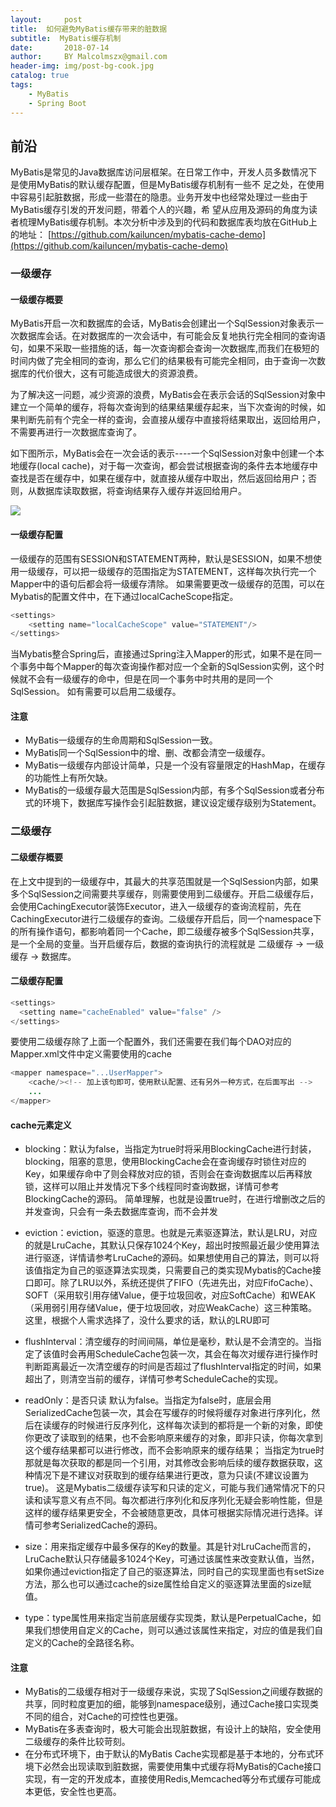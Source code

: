 ```yaml
---
layout:     post
title:  如何避免MyBatis缓存带来的脏数据
subtitle:  MyBatis缓存机制
date:       2018-07-14
author:     BY Malcolmszx@gmail.com
header-img: img/post-bg-cook.jpg
catalog: true
tags:
    - MyBatis
    - Spring Boot
---
```


## 前沿

MyBatis是常见的Java数据库访问层框架。在日常工作中，开发人员多数情况下是使用MyBatis的默认缓存配置，但是MyBatis缓存机制有一些不
足之处，在使用中容易引起脏数据，形成一些潜在的隐患。业务开发中也经常处理过一些由于MyBatis缓存引发的开发问题，带着个人的兴趣，希
望从应用及源码的角度为读者梳理MyBatis缓存机制。本次分析中涉及到的代码和数据库表均放在GitHub上的地址：
[https://github.com/kailuncen/mybatis-cache-demo](https://github.com/kailuncen/mybatis-cache-demo)

### 一级缓存

#### 一级缓存概要

MyBatis开启一次和数据库的会话，MyBatis会创建出一个SqlSession对象表示一次数据库会话。在对数据库的一次会话中，有可能会反复地执行完全相同的查询语句，如果不采取一些措施的话，每一次查询都会查询一次数据库,而我们在极短的时间内做了完全相同的查询，那么它们的结果极有可能完全相同，由于查询一次数据库的代价很大，这有可能造成很大的资源浪费。

为了解决这一问题，减少资源的浪费，MyBatis会在表示会话的SqlSession对象中建立一个简单的缓存，将每次查询到的结果结果缓存起来，当下次查询的时候，如果判断先前有个完全一样的查询，会直接从缓存中直接将结果取出，返回给用户，不需要再进行一次数据库查询了。

如下图所示，MyBatis会在一次会话的表示----一个SqlSession对象中创建一个本地缓存(local cache)，对于每一次查询，都会尝试根据查询的条件去本地缓存中查找是否在缓存中，如果在缓存中，就直接从缓存中取出，然后返回给用户；否则，从数据库读取数据，将查询结果存入缓存并返回给用户。

![](http://misc.linkedkeeper.com/misc/img/blog/201709/linkedkeeper0_38e2dcb4-04af-4ffe-89ed-4fef7ad99424.jpg)

#### 一级缓存配置 

一级缓存的范围有SESSION和STATEMENT两种，默认是SESSION，如果不想使用一级缓存，可以把一级缓存的范围指定为STATEMENT，这样每次执行完一个Mapper中的语句后都会将一级缓存清除。 如果需要更改一级缓存的范围，可以在Mybatis的配置文件中，在下通过localCacheScope指定。

``` java 
<settings>
    <setting name="localCacheScope" value="STATEMENT"/>
</settings>
``` 

当Mybatis整合Spring后，直接通过Spring注入Mapper的形式，如果不是在同一个事务中每个Mapper的每次查询操作都对应一个全新的SqlSession实例，这个时候就不会有一级缓存的命中，但是在同一个事务中时共用的是同一个SqlSession。 
如有需要可以启用二级缓存。

#### 注意

- MyBatis一级缓存的生命周期和SqlSession一致。
- MyBatis同一个SqlSession中的增、删、改都会清空一级缓存。
- MyBatis一级缓存内部设计简单，只是一个没有容量限定的HashMap，在缓存的功能性上有所欠缺。
- MyBatis的一级缓存最大范围是SqlSession内部，有多个SqlSession或者分布式的环境下，数据库写操作会引起脏数据，建议设定缓存级别为Statement。

### 二级缓存

#### 二级缓存概要

在上文中提到的一级缓存中，其最大的共享范围就是一个SqlSession内部，如果多个SqlSession之间需要共享缓存，则需要使用到二级缓存。开启二级缓存后，会使用CachingExecutor装饰Executor，进入一级缓存的查询流程前，先在CachingExecutor进行二级缓存的查询。二级缓存开启后，同一个namespace下的所有操作语句，都影响着同一个Cache，即二级缓存被多个SqlSession共享，是一个全局的变量。当开启缓存后，数据的查询执行的流程就是 二级缓存 -> 一级缓存 -> 数据库。

#### 二级缓存配置 
``` java
<settings>
  <setting name="cacheEnabled" value="false" />
</settings>
```

要使用二级缓存除了上面一个配置外，我们还需要在我们每个DAO对应的Mapper.xml文件中定义需要使用的cache

``` java 
<mapper namespace="...UserMapper">
    <cache/><!-- 加上该句即可，使用默认配置、还有另外一种方式，在后面写出 -->
    ...
</mapper>
```

#### cache元素定义

- blocking：默认为false，当指定为true时将采用BlockingCache进行封装，blocking，阻塞的意思，使用BlockingCache会在查询缓存时锁住对应的Key，如果缓存命中了则会释放对应的锁，否则会在查询数据库以后再释放锁，这样可以阻止并发情况下多个线程同时查询数据，详情可参考BlockingCache的源码。 
简单理解，也就是设置true时，在进行增删改之后的并发查询，只会有一条去数据库查询，而不会并发

- eviction：eviction，驱逐的意思。也就是元素驱逐算法，默认是LRU，对应的就是LruCache，其默认只保存1024个Key，超出时按照最近最少使用算法进行驱逐，详情请参考LruCache的源码。如果想使用自己的算法，则可以将该值指定为自己的驱逐算法实现类，只需要自己的类实现Mybatis的Cache接口即可。除了LRU以外，系统还提供了FIFO（先进先出，对应FifoCache）、SOFT（采用软引用存储Value，便于垃圾回收，对应SoftCache）和WEAK（采用弱引用存储Value，便于垃圾回收，对应WeakCache）这三种策略。 
这里，根据个人需求选择了，没什么要求的话，默认的LRU即可

- flushInterval：清空缓存的时间间隔，单位是毫秒，默认是不会清空的。当指定了该值时会再用ScheduleCache包装一次，其会在每次对缓存进行操作时判断距离最近一次清空缓存的时间是否超过了flushInterval指定的时间，如果超出了，则清空当前的缓存，详情可参考ScheduleCache的实现。

- readOnly：是否只读 
默认为false。当指定为false时，底层会用SerializedCache包装一次，其会在写缓存的时候将缓存对象进行序列化，然后在读缓存的时候进行反序列化，这样每次读到的都将是一个新的对象，即使你更改了读取到的结果，也不会影响原来缓存的对象，即非只读，你每次拿到这个缓存结果都可以进行修改，而不会影响原来的缓存结果； 
当指定为true时那就是每次获取的都是同一个引用，对其修改会影响后续的缓存数据获取，这种情况下是不建议对获取到的缓存结果进行更改，意为只读(不建议设置为true)。 
这是Mybatis二级缓存读写和只读的定义，可能与我们通常情况下的只读和读写意义有点不同。每次都进行序列化和反序列化无疑会影响性能，但是这样的缓存结果更安全，不会被随意更改，具体可根据实际情况进行选择。详情可参考SerializedCache的源码。

- size：用来指定缓存中最多保存的Key的数量。其是针对LruCache而言的，LruCache默认只存储最多1024个Key，可通过该属性来改变默认值，当然，如果你通过eviction指定了自己的驱逐算法，同时自己的实现里面也有setSize方法，那么也可以通过cache的size属性给自定义的驱逐算法里面的size赋值。

- type：type属性用来指定当前底层缓存实现类，默认是PerpetualCache，如果我们想使用自定义的Cache，则可以通过该属性来指定，对应的值是我们自定义的Cache的全路径名称。

#### 注意

- MyBatis的二级缓存相对于一级缓存来说，实现了SqlSession之间缓存数据的共享，同时粒度更加的细，能够到namespace级别，通过Cache接口实现类不同的组合，对Cache的可控性也更强。
- MyBatis在多表查询时，极大可能会出现脏数据，有设计上的缺陷，安全使用二级缓存的条件比较苛刻。
- 在分布式环境下，由于默认的MyBatis Cache实现都是基于本地的，分布式环境下必然会出现读取到脏数据，需要使用集中式缓存将MyBatis的Cache接口实现，有一定的开发成本，直接使用Redis,Memcached等分布式缓存可能成本更低，安全性也更高。

